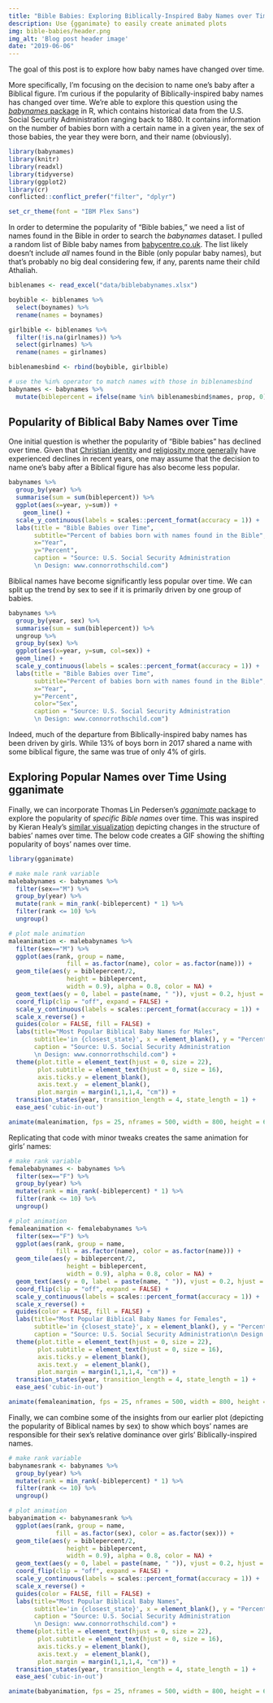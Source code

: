 ```yaml
---
title: "Bible Babies: Exploring Biblically-Inspired Baby Names over Time"
description: Use {gganimate} to easily create animated plots
img: bible-babies/header.png
img_alt: 'Blog post header image'
date: "2019-06-06"
---
```


The goal of this post is to explore how baby names have changed over
time.

More specifically, I’m focusing on the decision to name one’s baby after
a Biblical figure. I’m curious if the popularity of Biblically-inspired
baby names has changed over time. We’re able to explore this question
using the [*babynames*
package](https://cran.r-project.org/web/packages/babynames/babynames.pdf)
in R, which contains historical data from the U.S. Social Security
Administration ranging back to 1880. It contains information on the
number of babies born with a certain name in a given year, the sex of
those babies, the year they were born, and their name (obviously).

``` r
library(babynames)
library(knitr)
library(readxl)
library(tidyverse)
library(ggplot2)
library(cr)
conflicted::conflict_prefer("filter", "dplyr")

set_cr_theme(font = "IBM Plex Sans")
```

In order to determine the popularity of “Bible babies,” we need a list
of names found in the Bible in order to search the *babynames* dataset.
I pulled a random list of Bible baby names from
[babycentre.co.uk](https://www.babycentre.co.uk/a1025984/baby-names-from-the-bible).
The list likely doesn’t include *all* names found in the Bible (only
popular baby names), but that’s probably no big deal considering few, if
any, parents name their child Athaliah.

``` r
biblenames <- read_excel("data/biblebabynames.xlsx")

boybible <- biblenames %>% 
  select(boynames) %>% 
  rename(names = boynames)

girlbible <- biblenames %>% 
  filter(!is.na(girlnames)) %>% 
  select(girlnames) %>% 
  rename(names = girlnames)

biblenamesbind <- rbind(boybible, girlbible)

# use the %in% operator to match names with those in biblenamesbind
babynames <- babynames %>%
  mutate(biblepercent = ifelse(name %in% biblenamesbind$names, prop, 0)) 
```

## Popularity of Biblical Baby Names over Time

One initial question is whether the popularity of “Bible babies” has
declined over time. Given that [Christian
identity](https://www.prri.org/research/american-religious-landscape-christian-religiously-unaffiliated/)
and [religiosity more
generally](https://religionnews.com/2014/01/27/great-decline-religion-united-states-one-graph/)
have experienced declines in recent years, one may assume that the
decision to name one’s baby after a Biblical figure has also become less
popular.

``` r
babynames %>% 
  group_by(year) %>% 
  summarise(sum = sum(biblepercent)) %>% 
  ggplot(aes(x=year, y=sum)) +
    geom_line() +
  scale_y_continuous(labels = scales::percent_format(accuracy = 1)) +
  labs(title = "Bible Babies over Time",
       subtitle="Percent of babies born with names found in the Bible",
       x="Year",
       y="Percent",
       caption = "Source: U.S. Social Security Administration
       \n Design: www.connorrothschild.com")
```

<InlineImage src="post/bible-babies/line.png" alt="A line chart showcasing a decline in the proportion of Bible-affiliated baby names over time (between 1880, at 38%, and 2018, at 18%)."></InlineImage>

Biblical names have become significantly less popular over time. We can
split up the trend by sex to see if it is primarily driven by one group
of babies.

``` r
babynames %>% 
  group_by(year, sex) %>% 
  summarise(sum = sum(biblepercent)) %>% 
  ungroup %>% 
  group_by(sex) %>% 
  ggplot(aes(x=year, y=sum, col=sex)) +
  geom_line() +
  scale_y_continuous(labels = scales::percent_format(accuracy = 1)) +
  labs(title = "Bible Babies over Time",
       subtitle="Percent of babies born with names found in the Bible",
       x="Year",
       y="Percent",
       color="Sex",
       caption = "Source: U.S. Social Security Administration
       \n Design: www.connorrothschild.com")
```

<InlineImage src="post/bible-babies/male-female-line.png" alt="A line chart showcasing a decline in the proportion of Bible-affiliated baby names over time between 1880 and 2018, for both boys and girls."></InlineImage>

Indeed, much of the departure from Biblically-inspired baby names has
been driven by girls. While 13% of boys born in 2017 shared a name with
some biblical figure, the same was true of only 4% of girls.

## Exploring Popular Names over Time Using gganimate

Finally, we can incorporate Thomas Lin Pedersen’s [*gganimate*
package](https://github.com/thomasp85/gganimate) to explore the
popularity of *specific Bible names* over time. This was inspired by
Kieran Healy’s [similar
visualization](https://kieranhealy.org/blog/archives/2019/05/13/baby-name-animation/)
depicting changes in the structure of babies’ names over time. The below
code creates a GIF showing the shifting popularity of boys’ names over
time.

``` r
library(gganimate)

# make male rank variable
malebabynames <- babynames %>%
  filter(sex=="M") %>% 
  group_by(year) %>%
  mutate(rank = min_rank(-biblepercent) * 1) %>%
  filter(rank <= 10) %>%
  ungroup()

# plot male animation
maleanimation <- malebabynames %>% 
  filter(sex=="M") %>% 
  ggplot(aes(rank, group = name, 
                fill = as.factor(name), color = as.factor(name))) +
  geom_tile(aes(y = biblepercent/2,
                height = biblepercent,
                width = 0.9), alpha = 0.8, color = NA) +
  geom_text(aes(y = 0, label = paste(name, " ")), vjust = 0.2, hjust = 1) +
  coord_flip(clip = "off", expand = FALSE) +
  scale_y_continuous(labels = scales::percent_format(accuracy = 1)) +
  scale_x_reverse() +
  guides(color = FALSE, fill = FALSE) +
  labs(title="Most Popular Biblical Baby Names for Males", 
       subtitle='in {closest_state}', x = element_blank(), y = "Percent of Names",
       caption = "Source: U.S. Social Security Administration
       \n Design: www.connorrothschild.com") +
  theme(plot.title = element_text(hjust = 0, size = 22),
        plot.subtitle = element_text(hjust = 0, size = 16),
        axis.ticks.y = element_blank(), 
        axis.text.y  = element_blank(), 
        plot.margin = margin(1,1,1,4, "cm")) +
  transition_states(year, transition_length = 4, state_length = 1) +
  ease_aes('cubic-in-out')

animate(maleanimation, fps = 25, nframes = 500, width = 800, height = 600)
```

<InlineImage src="post/bible-babies/boys.gif" alt="A gif showing the most popular Biblical boy baby names over time. It is an animated barchart race where each bar's length corresponds to the proportion of boys with that name, and the bars shift for each year."></InlineImage>

Replicating that code with minor tweaks creates the same animation for
girls’ names:

``` r
# make rank variable
femalebabynames <- babynames %>%
  filter(sex=="F") %>% 
  group_by(year) %>%
  mutate(rank = min_rank(-biblepercent) * 1) %>%
  filter(rank <= 10) %>%
  ungroup()

# plot animation
femaleanimation <- femalebabynames %>% 
  filter(sex=="F") %>% 
  ggplot(aes(rank, group = name, 
             fill = as.factor(name), color = as.factor(name))) +
  geom_tile(aes(y = biblepercent/2,
                height = biblepercent,
                width = 0.9), alpha = 0.8, color = NA) +
  geom_text(aes(y = 0, label = paste(name, " ")), vjust = 0.2, hjust = 1) +
  coord_flip(clip = "off", expand = FALSE) +
  scale_y_continuous(labels = scales::percent_format(accuracy = 1)) +
  scale_x_reverse() +
  guides(color = FALSE, fill = FALSE) +
  labs(title="Most Popular Biblical Baby Names for Females", 
       subtitle='in {closest_state}', x = element_blank(), y = "Percent of Names",
       caption = "Source: U.S. Social Security Administration\n Design: www.connorrothschild.com") +
  theme(plot.title = element_text(hjust = 0, size = 22),
        plot.subtitle = element_text(hjust = 0, size = 16),
        axis.ticks.y = element_blank(),  
        axis.text.y  = element_blank(),  
        plot.margin = margin(1,1,1,4, "cm")) +
  transition_states(year, transition_length = 4, state_length = 1) +
  ease_aes('cubic-in-out')

animate(femaleanimation, fps = 25, nframes = 500, width = 800, height = 600)
```

<InlineImage src="post/bible-babies/girls.gif" alt="A gif showing the most popular Biblical girl baby names over time. It is an animated barchart race where each bar's length corresponds to the proportion of girls with that name, and the bars shift for each year."></InlineImage>

Finally, we can combine some of the insights from our earlier plot
(depicting the popularity of Biblical names by sex) to show which boys’
names are responsible for their sex’s relative dominance over girls’
Biblically-inspired names.

``` r
# make rank variable
babynamesrank <- babynames %>%
  group_by(year) %>%
  mutate(rank = min_rank(-biblepercent) * 1) %>%
  filter(rank <= 10) %>%
  ungroup()

# plot animation
babyanimation <- babynamesrank %>% 
  ggplot(aes(rank, group = name, 
             fill = as.factor(sex), color = as.factor(sex))) +
  geom_tile(aes(y = biblepercent/2,
                height = biblepercent,
                width = 0.9), alpha = 0.8, color = NA) +
  geom_text(aes(y = 0, label = paste(name, " ")), vjust = 0.2, hjust = 1) +
  coord_flip(clip = "off", expand = FALSE) +
  scale_y_continuous(labels = scales::percent_format(accuracy = 1)) +
  scale_x_reverse() +
  guides(color = FALSE, fill = FALSE) +
  labs(title="Most Popular Biblical Baby Names", 
       subtitle='in {closest_state}', x = element_blank(), y = "Percent of Names",
       caption = "Source: U.S. Social Security Administration
       \n Design: www.connorrothschild.com") +
  theme(plot.title = element_text(hjust = 0, size = 22),
        plot.subtitle = element_text(hjust = 0, size = 16),
        axis.ticks.y = element_blank(),  
        axis.text.y  = element_blank(),  
        plot.margin = margin(1,1,1,4, "cm")) +
  transition_states(year, transition_length = 4, state_length = 1) +
  ease_aes('cubic-in-out')

animate(babyanimation, fps = 25, nframes = 500, width = 800, height = 600)
```

<InlineImage src="post/bible-babies/combined.gif" alt="A gif showing the most popular Biblical baby names over time. It is an animated barchart race where each bar's length corresponds to the proportion of babies with that name, and the bars shift for each year."></InlineImage>

